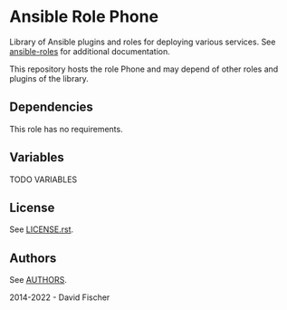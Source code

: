 # Ansible Role Phone

Library of Ansible plugins and roles for deploying various services.
See [ansible-roles](https://github.com/davidfischer-ch/ansible-roles) for additional documentation.

This repository hosts the role Phone and may depend of other roles and plugins of the library.

## Dependencies

This role has no requirements.

## Variables

TODO VARIABLES

## License

See [LICENSE.rst](LICENSE.rst).

## Authors

See [AUTHORS](AUTHORS).

2014-2022 - David Fischer
